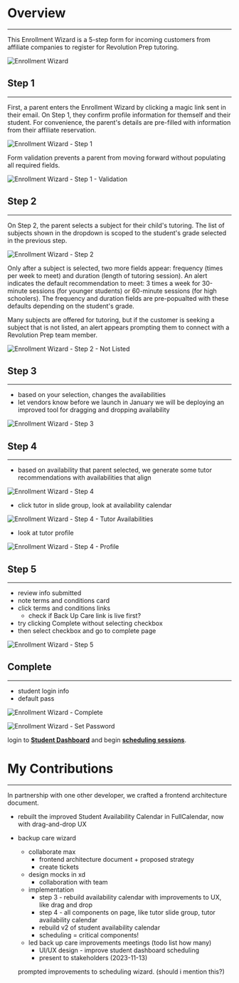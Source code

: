 # **<a style="color: var(--ion-color-dark);" name="overview">Overview</a>**

<hr style="border-bottom: 2px solid var(--ion-color-secondary-tint);" />

This Enrollment Wizard is a 5-step form for incoming customers from affiliate companies to register for Revolution Prep tutoring.

![Enrollment Wizard](https://beiatrix.s3.us-west-1.amazonaws.com/projects/enrollment-wizard/enrollment-wizard-cover.gif)

## **<a style="color: var(--ion-color-dark);" name="step-1">Step 1</a>**

<hr style="border-bottom: 2px solid var(--ion-color-secondary-tint);" />

First, a parent enters the Enrollment Wizard by clicking a magic link sent in their email. On Step 1, they confirm profile information for themself and their student. For convenience, the parent's details are pre-filled with information from their affiliate reservation.

![Enrollment Wizard - Step 1](https://beiatrix.s3.us-west-1.amazonaws.com/projects/enrollment-wizard/enrollment-wizard-step-1.gif)

Form validation prevents a parent from moving forward without populating all required fields.

![Enrollment Wizard - Step 1 - Validation](https://beiatrix.s3.us-west-1.amazonaws.com/projects/enrollment-wizard/enrollment-wizard-step-1-validation.gif)

## **<a style="color: var(--ion-color-dark);" name="step-2">Step 2</a>**

<hr style="border-bottom: 2px solid var(--ion-color-secondary-tint);" />

On Step 2, the parent selects a subject for their child's tutoring. The list of subjects shown in the dropdown is scoped to the student's grade selected in the previous step.

![Enrollment Wizard - Step 2](https://beiatrix.s3.us-west-1.amazonaws.com/projects/enrollment-wizard/enrollment-wizard-step-2.gif)

Only after a subject is selected, two more fields appear: frequency (times per week to meet) and duration (length of tutoring session). An alert indicates the default recommendation to meet: 3 times a week for 30-minute sessions (for younger students) or 60-minute sessions (for high schoolers). The frequency and duration fields are pre-popualted with these defaults depending on the student's grade.

Many subjects are offered for tutoring, but if the customer is seeking a subject that is not listed, an alert appears prompting them to connect with a Revolution Prep team member.

![Enrollment Wizard - Step 2 - Not Listed](https://beiatrix.s3.us-west-1.amazonaws.com/projects/enrollment-wizard/enrollment-wizard-step-2-not-listed.jpg)

## **<a style="color: var(--ion-color-dark);" name="step-3">Step 3</a>**

<hr style="border-bottom: 2px solid var(--ion-color-secondary-tint);" />

- based on your selection, changes the availabilities 
- let vendors know before we launch in January we will be deploying an improved tool for dragging and dropping availability

![Enrollment Wizard - Step 3](https://beiatrix.s3.us-west-1.amazonaws.com/projects/enrollment-wizard/enrollment-wizard-step-3.gif)

## **<a style="color: var(--ion-color-dark);" name="step-4">Step 4</a>**

<hr style="border-bottom: 2px solid var(--ion-color-secondary-tint);" />

- based on availability that parent selected, we generate some tutor recommendations with availabilities that align

![Enrollment Wizard - Step 4](https://beiatrix.s3.us-west-1.amazonaws.com/projects/enrollment-wizard/enrollment-wizard-step-4.jpg)

- click tutor in slide group, look at availability calendar

![Enrollment Wizard - Step 4 - Tutor Availabilities](https://beiatrix.s3.us-west-1.amazonaws.com/projects/enrollment-wizard/enrollment-wizard-step-4.gif)

- look at tutor profile 

![Enrollment Wizard - Step 4 - Profile](https://beiatrix.s3.us-west-1.amazonaws.com/projects/enrollment-wizard/enrollment-wizard-step-4-profile.gif)

## **<a style="color: var(--ion-color-dark);" name="step-5">Step 5</a>**

<hr style="border-bottom: 2px solid var(--ion-color-secondary-tint);" />

- review info submitted
- note terms and conditions card
- click terms and conditions links
	- check if Back Up Care link is live first?
- try clicking Complete without selecting checkbox
- then select checkbox and go to complete page

![Enrollment Wizard - Step 5](https://beiatrix.s3.us-west-1.amazonaws.com/projects/enrollment-wizard/enrollment-wizard-step-5.jpg)

## **<a style="color: var(--ion-color-dark);" name="complete">Complete</a>**

<hr style="border-bottom: 2px solid var(--ion-color-secondary-tint);" />

- student login info
- default pass

![Enrollment Wizard - Complete](https://beiatrix.s3.us-west-1.amazonaws.com/projects/enrollment-wizard/enrollment-wizard-complete.gif)

![Enrollment Wizard - Set Password](https://beiatrix.s3.us-west-1.amazonaws.com/projects/enrollment-wizard/enrollment-wizard-set-password.gif)

login to **[Student Dashboard](/projects/student-dashboard)** and begin **[scheduling sessions](/projects/scheduling-wizard)**.

# **<a style="color: var(--ion-color-dark);" name="my-contributions">My Contributions</a>**

<hr style="border-bottom: 2px solid var(--ion-color-secondary);" />

In partnership with one other developer, we crafted a frontend architecture document.
- rebuilt the improved Student Availability Calendar in FullCalendar, now with drag-and-drop UX


- backup care wizard
	- collaborate max
		- frontend architecture document + proposed strategy
		- create tickets
	- design mocks in xd
		- collaboration with team
	- implementation
		- step 3 - rebuild availability calendar with improvements to UX, like drag and drop
		- step 4 - all components on page, like tutor slide group, tutor availability calendar
		- rebuild v2 of student availability calendar
		- scheduling = critical components!
	- led back up care improvements meetings (todo list how many)
		- UI/UX design - improve student dashboard scheduling
		- present to stakeholders (2023-11-13)

  prompted improvements to scheduling wizard. (should i mention this?)